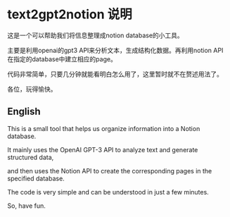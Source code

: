 # text2gpt2notion 说明
这是一个可以帮助我们将信息整理成notion database的小工具。

主要是利用openai的gpt3 API来分析文本，生成结构化数据。再利用notion API 在指定的database中建立相应的page。

代码非常简单，只要几分钟就能看明白怎么用了，这里暂时就不在赘述用法了。

各位，玩得愉快。

## English
This is a small tool that helps us organize information into a Notion database. 

It mainly uses the OpenAI GPT-3 API to analyze text and generate structured data, 

and then uses the Notion API to create the corresponding pages in the specified database. 

The code is very simple and can be understood in just a few minutes. 

So, have fun.
